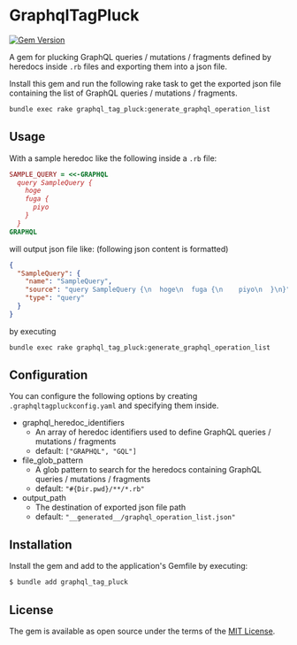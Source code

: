 # GraphqlTagPluck

[![Gem Version](https://badge.fury.io/rb/graphql_tag_pluck.svg)](https://badge.fury.io/rb/graphql_tag_pluck)

A gem for plucking GraphQL queries / mutations / fragments defined by heredocs inside `.rb` files and exporting them into a json file.

Install this gem and run the following rake task to get the exported json file containing the list of GraphQL queries / mutations / fragments.

```sh
bundle exec rake graphql_tag_pluck:generate_graphql_operation_list
```

## Usage

With a sample heredoc like the following inside a `.rb` file:

```ruby
SAMPLE_QUERY = <<-GRAPHQL
  query SampleQuery {
    hoge
    fuga {
      piyo
    }
  }
GRAPHQL
```

will output json file like: (following json content is formatted)

```json
{
  "SampleQuery": {
    "name": "SampleQuery",
    "source": "query SampleQuery {\n  hoge\n  fuga {\n    piyo\n  }\n}",
    "type": "query"
  }
}
```

by executing

```sh
bundle exec rake graphql_tag_pluck:generate_graphql_operation_list
```

## Configuration

You can configure the following options by creating `.graphqltagpluckconfig.yaml` and specifying them inside.

- graphql_heredoc_identifiers
  - An array of heredoc identifiers used to define GraphQL queries / mutations / fragments
  - default: `["GRAPHQL", "GQL"]`
- file_glob_pattern
  - A glob pattern to search for the heredocs containing GraphQL queries / mutations / fragments
  - default: `"#{Dir.pwd}/**/*.rb"`
- output_path
  - The destination of exported json file path
  - default: `"__generated__/graphql_operation_list.json"`

## Installation

Install the gem and add to the application's Gemfile by executing:

```sh
$ bundle add graphql_tag_pluck
```

## License

The gem is available as open source under the terms of the [MIT License](https://opensource.org/licenses/MIT).
